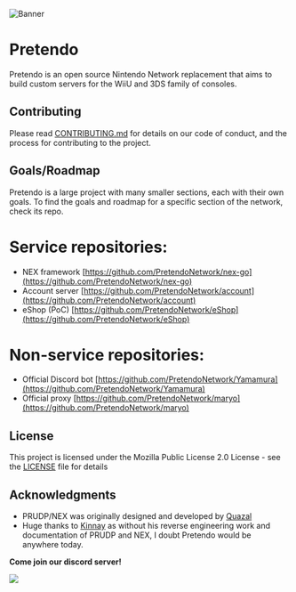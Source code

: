![Banner](https://user-images.githubusercontent.com/49426949/180600012-1fa623f7-98e9-4d84-83bb-d5c99d68224d.png)

# Pretendo

Pretendo is an open source Nintendo Network replacement that aims to build custom servers for the WiiU and 3DS family of consoles.

## Contributing

Please read [CONTRIBUTING.md](CONTRIBUTING.md) for details on our code of conduct, and the process for contributing to the project.

## Goals/Roadmap

Pretendo is a large project with many smaller sections, each with their own goals. To find the goals and roadmap for a specific section of the network, check its repo.

# Service repositories:
- NEX framework [https://github.com/PretendoNetwork/nex-go](https://github.com/PretendoNetwork/nex-go)
- Account server [https://github.com/PretendoNetwork/account](https://github.com/PretendoNetwork/account)
- eShop (PoC) [https://github.com/PretendoNetwork/eShop](https://github.com/PretendoNetwork/eShop)

# Non-service repositories:
- Official Discord bot [https://github.com/PretendoNetwork/Yamamura](https://github.com/PretendoNetwork/Yamamura)
- Official proxy [https://github.com/PretendoNetwork/maryo](https://github.com/PretendoNetwork/maryo)

## License

This project is licensed under the Mozilla Public License 2.0 License - see the [LICENSE](LICENSE) file for details

## Acknowledgments

* PRUDP/NEX was originally designed and developed by [Quazal](http://www.quazal.com/index.html)
* Huge thanks to [Kinnay](https://github.com/Kinnay) as without his reverse engineering work and documentation of PRUDP and NEX, I doubt Pretendo would be anywhere today.

**Come join our discord server!**
<p align="left">
	<a href="https://invite.gg/pretendo" target="_blank">
		<img src="https://discordapp.com/api/guilds/408718485913468928/widget.png?style=banner2">
	</a>
</p>
